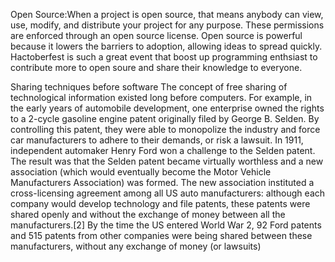 Open Source:When a project is open source, that means anybody can view, use, modify, and distribute your project for any purpose. These permissions are enforced through an open source license. 
Open source is powerful because it lowers the barriers to adoption, allowing ideas to spread quickly.
Hactoberfest is such a great event that boost up programming enthsiast to contribute more to open soure and share their knowledge to everyone.

Sharing techniques before software
The concept of free sharing of technological information existed long before computers. For example, in the early years of automobile development, one enterprise owned the rights to a 2-cycle gasoline engine patent originally filed by George B. Selden. By controlling this patent, they were able to monopolize the industry and force car manufacturers to adhere to their demands, or risk a lawsuit. In 1911, independent automaker Henry Ford won a challenge to the Selden patent. The result was that the Selden patent became virtually worthless and a new association (which would eventually become the Motor Vehicle Manufacturers Association) was formed. The new association instituted a cross-licensing agreement among all US auto manufacturers: although each company would develop technology and file patents, these patents were shared openly and without the exchange of money between all the manufacturers.[2] By the time the US entered World War 2, 92 Ford patents and 515 patents from other companies were being shared between these manufacturers, without any exchange of money (or lawsuits)
